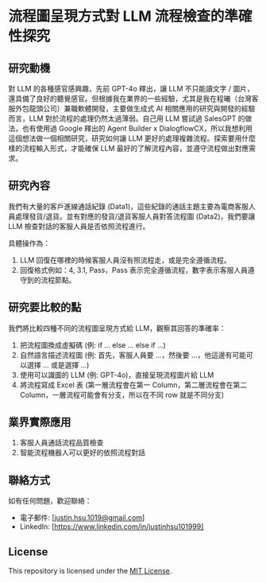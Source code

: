 # 流程圖呈現方式對 LLM 流程檢查的準確性探究

## 研究動機
對 LLM 的各種感官感興趣，先前 GPT-4o 釋出，讓 LLM 不只能讀文字 / 圖片，還具備了良好的聽覺感官。但根據我在業界的一些經驗，尤其是我在程曦（台灣客服外包龍頭公司）兼職軟體開發，主要做生成式 AI 相關應用的研究與開發的經驗而言，LLM 對於流程的處理仍然太過薄弱。自己用 LLM 嘗試過 SalesGPT 的做法，也有使用過 Google 釋出的 Agent Builder x DialogflowCX，所以我想利用這個想法做一個相關研究，研究如何讓 LLM 更好的處理複雜流程。探索要用什麼樣的流程輸入形式，才能確保 LLM 最好的了解流程內容，並遵守流程做出對應需求。

## 研究內容
我們有大量的客戶進線通話紀錄 (Data1)，這些紀錄的通話主題主要為電商客服人員處理發貨/退貨。並有對應的發貨/退貨客服人員對答流程圖 (Data2)，我們要讓 LLM 檢查對話的客服人員是否依照流程進行。

具體操作為：
1. LLM 回復在哪裡的時候客服人員沒有照流程走，或是完全遵循流程。
2. 回復格式例如：4, 3.1, Pass，Pass 表示完全遵循流程，數字表示客服人員遵守到的流程節點。

## 研究要比較的點
我們將比較四種不同的流程圖呈現方式給 LLM，觀察其回答的準確率：
1. 把流程圖換成虛擬碼 (例: if ... else ... else if ...)
2. 自然語言描述流程圖 (例: 首先，客服人員要 ...，然後要 ...，他這邊有可能可以選擇 ... 或是選擇 ...)
3. 使用可以識圖的 LLM (例: GPT-4o)，直接呈現流程圖片給 LLM
4. 將流程寫成 Excel 表 (第一層流程會在第一 Column，第二層流程會在第二 Column，一層流程可能會有分支，所以在不同 row 就是不同分支)

## 業界實際應用
1. 客服人員通話流程品質檢查
2. 智能流程機器人可以更好的依照流程對話

## 聯絡方式
如有任何問題，歡迎聯絡：
- 電子郵件: [justin.hsu.1019@gmail.com]
- LinkedIn: [https://www.linkedin.com/in/justinhsu101999]

## License
This repository is licensed under the [MIT License](https://github.com/JustinHsu1019/LLM_Workflow_Research/blob/main/LICENSE).
